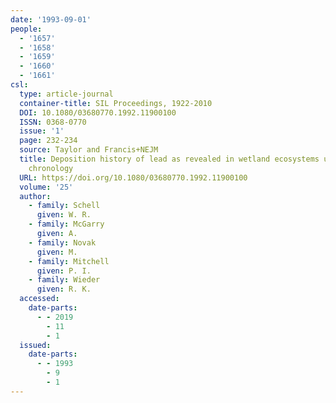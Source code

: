 ```yaml
---
date: '1993-09-01'
people:
  - '1657'
  - '1658'
  - '1659'
  - '1660'
  - '1661'
csl:
  type: article-journal
  container-title: SIL Proceedings, 1922-2010
  DOI: 10.1080/03680770.1992.11900100
  ISSN: 0368-0770
  issue: '1'
  page: 232-234
  source: Taylor and Francis+NEJM
  title: Deposition history of lead as revealed in wetland ecosystems using 210Pb
    chronology
  URL: https://doi.org/10.1080/03680770.1992.11900100
  volume: '25'
  author:
    - family: Schell
      given: W. R.
    - family: McGarry
      given: A.
    - family: Novak
      given: M.
    - family: Mitchell
      given: P. I.
    - family: Wieder
      given: R. K.
  accessed:
    date-parts:
      - - 2019
        - 11
        - 1
  issued:
    date-parts:
      - - 1993
        - 9
        - 1
---
```

